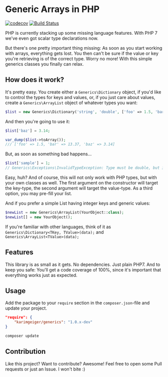 # Generic Arrays in PHP

[![codecov](https://codecov.io/gh/KarimGeiger/Generics/branch/master/graph/badge.svg)](https://codecov.io/gh/KarimGeiger/Generics)
[![Build Status](https://travis-ci.org/KarimGeiger/Generics.svg?branch=master)](https://travis-ci.org/KarimGeiger/Generics)

PHP is currently stacking up some missing language features. With PHP 7 we've even got scalar type declarations now.

But there's one pretty important thing missing: As soon as you start working with arrays, everything gets lost. You then
can't be sure if the value or key you're retrieving is of the correct type. Worry no more! With this simple generics
classes you finally can relax.

## How does it work?

It's pretty easy. You create either a ``Generics\Dictionary`` object, if you'd like to control the types for keys and
values, or, if you just care about values, create a ``Generics\ArrayList`` object of whatever types you want:

```php
$list = new Generics\Dictionary('string', 'double', ['foo' => 1.5, 'bar' => 13.37]);
```

And then you're going to use it:

```php
$list['baz'] = 3.14;

var_dump($list->toArray());
/// ['foo' => 1.5, 'bar' => 13.37, 'baz' => 3.14]
```

But, as soon as something bad happens... 

```php
$list['sample'] = 1;
// Generics\Exceptions\InvalidTypeException: Type must be double, but integer was given.
```

Easy, huh? And of course, this will not only work with PHP types, but with your own classes as well.
The first argument on the constructor will target the key-type, the second argument will target the value-type.
As a third option, you may pre-fill your list.

And if you prefer a simple List having integer keys and generic values:

```php
$newList = new Generics\ArrayList(YourObject::class);
$newList[] = new YourObject();
```

If you're familiar with other languages, think of it as ``Generics\Dictionary<TKey, TValue>(data);`` and
``Generics\ArrayList<TValue>(data);``

## Features

This library is as small as it gets. No dependencies. Just plain PHP7. And to keep you safe: You'll get a code coverage
of 100%, since it's important that everything works just as expected.

## Usage

Add the package to your ``require`` section in the ``composer.json``-file and update your project.

```json
"require": {
    "karimgeiger/generics": "1.0.x-dev"
}
```

```sh
composer update
```

## Contribution

Like this project? Want to contribute? Awesome! Feel free to open some Pull requests or just an Issue. I won't bite :)